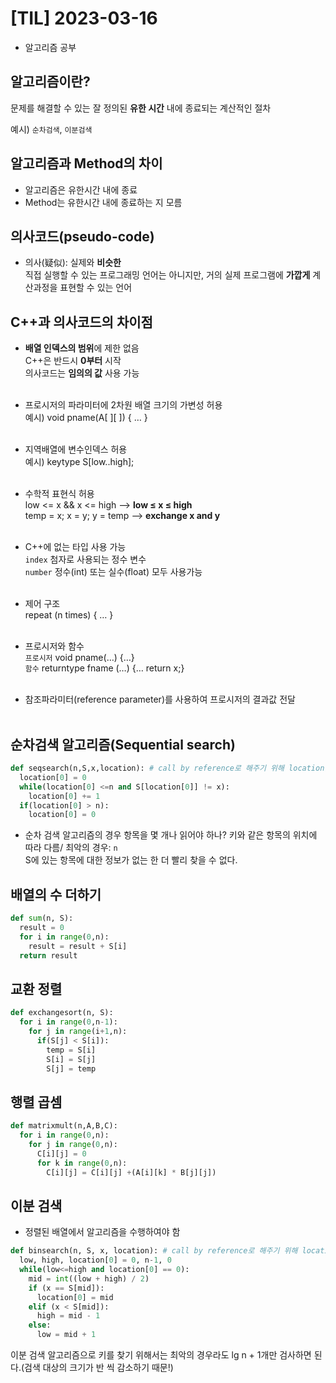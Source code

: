 # [TIL] 2023-03-16
- 알고리즘 공부

## 알고리즘이란?
문제를 해결할 수 있는 잘 정의된 **유한 시간** 내에 종료되는 계산적인 절차

예시) `순차검색`, `이분검색`
## 알고리즘과 Method의 차이
- 알고리즘은 유한시간 내에 종료<br>
- Method는 유한시간 내에 종료하는 지 모름

## 의사코드(pseudo-code)
- 의사(疑似): 실제와 **비슷한**<br>
직접 실행할 수 있는 프로그래밍 언어는 아니지만, 거의 실제 프로그램에 **가깝게** 계산과정을 표현할 수 있는 언어

## C++과 의사코드의 차이점
- **배열 인덱스의 범위**에 제한 없음<br>
C++은 반드시 **0부터** 시작<br>
의사코드는 **임의의 값** 사용 가능<br><br>

- 프로시저의 파라미터에 2차원 배열 크기의 가변성 허용<br>
예시) void pname(A[ ][ ]) { … }<br><br>

- 지역배열에 변수인덱스 허용<br>
예시) keytype S[low..high];<br><br>

- 수학적 표현식 허용<br>
low <= x && x <= high  --> **low ≤ x ≤ high**<br>
temp = x; x = y; y = temp --> **exchange x and y**<br><br>

- C++에 없는 타입 사용 가능<br>
`index` 첨자로 사용되는 정수 변수<br>
`number` 정수(int) 또는 실수(float) 모두 사용가능<br><br>

- 제어 구조<br>
repeat (n times) { … }<br><br>

- 프로시저와 함수<br>
`프로시저` void pname(…) {…}<br>
`함수` returntype fname (…) {… return x;}<br><br>

- 참조파라미터(reference parameter)를 사용하여 프로시저의
결과값 전달<br><br>

## 순차검색 알고리즘(Sequential search)
```python
def seqsearch(n,S,x,location): # call by reference로 해주기 위해 location을 list로 받음
  location[0] = 0
  while(location[0] <=n and S[location[0]] != x):
    location[0] += 1
  if(location[0] > n):
    location[0] = 0
```
- 순차 검색 알고리즘의 경우 항목을 몇 개나 읽어야 하나?
키와 같은 항목의 위치에 따라 다름/ 최악의 경우: `n`<br>
S에 있는 항목에 대한 정보가 없는 한 더 빨리 찾을 수 없다.

## 배열의 수 더하기
```python
def sum(n, S):
  result = 0
  for i in range(0,n):
    result = result + S[i]
  return result
``` 

## 교환 정렬
```python
def exchangesort(n, S):
  for i in range(0,n-1):
    for j in range(i+1,n):
      if(S[j] < S[i]):
        temp = S[i]
        S[i] = S[j]
        S[j] = temp
```

## 행렬 곱셈
```python
def matrixmult(n,A,B,C):
  for i in range(0,n):
    for j in range(0,n):
      C[i][j] = 0
      for k in range(0,n):
        C[i][j] = C[i][j] +(A[i][k] * B[j][j])
```

## 이분 검색
- 정렬된 배열에서 알고리즘을 수행하여야 함
```python
def binsearch(n, S, x, location): # call by reference로 해주기 위해 location을 list로 받음
  low, high, location[0] = 0, n-1, 0
  while(low<=high and location[0] == 0):
    mid = int((low + high) / 2)
    if (x == S[mid]):
      location[0] = mid
    elif (x < S[mid]):
      high = mid - 1
    else:
      low = mid + 1
```
이분 검색 알고리즘으로 키를 찾기 위해서는 최악의 경우라도 lg n + 1개만 검사하면 된다.(검색 대상의 크기가 반 씩 감소하기 때문!)

















